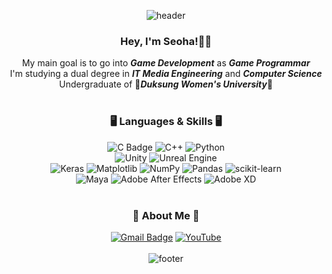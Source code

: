 
<div align=center>
  
  ![header](https://capsule-render.vercel.app/api?type=waving&color=gradient&height=80&section=header&fontSize=90)
  <br>
  ### Hey, I'm Seoha!👋🏻
  My main goal is to go into ***Game Development*** as ***Game Programmar***<br>
  I'm studying a dual degree in ***IT Media Engineering*** and ***Computer Science***<br>
  Undergraduate of 🌺***Duksung Women's University***🌺
  <br>
  <br>
  ### 🖥️ Languages & Skills 🖥️
  ![C Badge](https://img.shields.io/badge/C-A8B9CC?style=flat-square&logo=C&logoColor=white)
  ![C++](https://img.shields.io/badge/c++-%2300599C.svg?style=flat-square&logo=c%2B%2B&logoColor=white)
  ![Python](https://img.shields.io/badge/python-3670A0?style=flat-square&logo=python&logoColor=ffdd54)
  <br>
  ![Unity](https://img.shields.io/badge/unity-%23000000.svg?style=flat-square&logo=unity&logoColor=white)
  ![Unreal Engine](https://img.shields.io/badge/unrealengine-%23313131.svg?style=flat-square&logo=unrealengine&logoColor=white)
  <br>
  ![Keras](https://img.shields.io/badge/Keras-%23D00000.svg?style=flat-square&logo=Keras&logoColor=white)
  ![Matplotlib](https://img.shields.io/badge/Matplotlib-%23ffffff.svg?style=flat-square&logo=Matplotlib&logoColor=black)
  ![NumPy](https://img.shields.io/badge/numpy-%23013243.svg?style=flat-square&logo=numpy&logoColor=white)
  ![Pandas](https://img.shields.io/badge/pandas-%23150458.svg?style=flat-square&logo=pandas&logoColor=white)
  ![scikit-learn](https://img.shields.io/badge/scikit--learn-%23F7931E.svg?style=flat-square&logo=scikit-learn&logoColor=white)
  <br>
  ![Maya](https://img.shields.io/badge/Maya-000000?style=flat-square&logo=Autodesk&logoColor=white)
  ![Adobe After Effects](https://img.shields.io/badge/Adobe%20After%20Effects-9999FF.svg?style=flat-square&logo=Adobe%20After%20Effects&logoColor=white)
  ![Adobe XD](https://img.shields.io/badge/Adobe%20XD-470137?style=flat-square&logo=Adobe%20XD&logoColor=#FF61F6)
  <br>
  <br>
  ### 🦊 About Me 🦊
  [![Gmail Badge](https://img.shields.io/badge/Gmail-d14836?style=flat-square&logo=Gmail&logoColor=white&link=mailto:a1vm5h@gmail.com)](mailto:a1vm5h@gmail.com)
  [![YouTube](https://img.shields.io/badge/YouTube-%23FF0000.svg?style=flat-square&logo=YouTube&logoColor=white)](https://www.youtube.com/@user-cu9zw5fs9e/featured)
  <br>
  <br>
  ![footer](https://capsule-render.vercel.app/api?type=waving&color=gradient&height=80&section=footer&fontSize=90)
</div>
  
